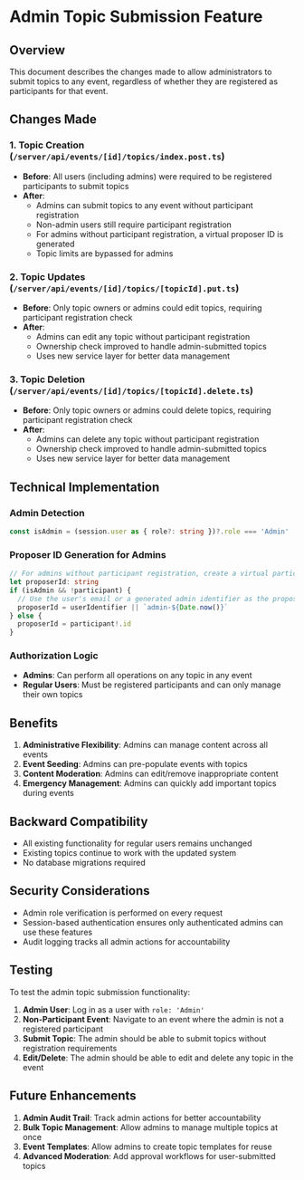 # Admin Topic Submission Feature

## Overview
This document describes the changes made to allow administrators to submit topics to any event, regardless of whether they are registered as participants for that event.

## Changes Made

### 1. Topic Creation (`/server/api/events/[id]/topics/index.post.ts`)
- **Before**: All users (including admins) were required to be registered participants to submit topics
- **After**: 
  - Admins can submit topics to any event without participant registration
  - Non-admin users still require participant registration
  - For admins without participant registration, a virtual proposer ID is generated
  - Topic limits are bypassed for admins

### 2. Topic Updates (`/server/api/events/[id]/topics/[topicId].put.ts`)
- **Before**: Only topic owners or admins could edit topics, requiring participant registration check
- **After**:
  - Admins can edit any topic without participant registration
  - Ownership check improved to handle admin-submitted topics
  - Uses new service layer for better data management

### 3. Topic Deletion (`/server/api/events/[id]/topics/[topicId].delete.ts`)
- **Before**: Only topic owners or admins could delete topics, requiring participant registration check
- **After**:
  - Admins can delete any topic without participant registration
  - Ownership check improved to handle admin-submitted topics
  - Uses new service layer for better data management

## Technical Implementation

### Admin Detection
```typescript
const isAdmin = (session.user as { role?: string })?.role === 'Admin'
```

### Proposer ID Generation for Admins
```typescript
// For admins without participant registration, create a virtual participant identifier
let proposerId: string
if (isAdmin && !participant) {
  // Use the user's email or a generated admin identifier as the proposer
  proposerId = userIdentifier || `admin-${Date.now()}`
} else {
  proposerId = participant!.id
}
```

### Authorization Logic
- **Admins**: Can perform all operations on any topic in any event
- **Regular Users**: Must be registered participants and can only manage their own topics

## Benefits

1. **Administrative Flexibility**: Admins can manage content across all events
2. **Event Seeding**: Admins can pre-populate events with topics
3. **Content Moderation**: Admins can edit/remove inappropriate content
4. **Emergency Management**: Admins can quickly add important topics during events

## Backward Compatibility

- All existing functionality for regular users remains unchanged
- Existing topics continue to work with the updated system
- No database migrations required

## Security Considerations

- Admin role verification is performed on every request
- Session-based authentication ensures only authenticated admins can use these features
- Audit logging tracks all admin actions for accountability

## Testing

To test the admin topic submission functionality:

1. **Admin User**: Log in as a user with `role: 'Admin'`
2. **Non-Participant Event**: Navigate to an event where the admin is not a registered participant
3. **Submit Topic**: The admin should be able to submit topics without registration requirements
4. **Edit/Delete**: The admin should be able to edit and delete any topic in the event

## Future Enhancements

1. **Admin Audit Trail**: Track admin actions for better accountability
2. **Bulk Topic Management**: Allow admins to manage multiple topics at once
3. **Event Templates**: Allow admins to create topic templates for reuse
4. **Advanced Moderation**: Add approval workflows for user-submitted topics